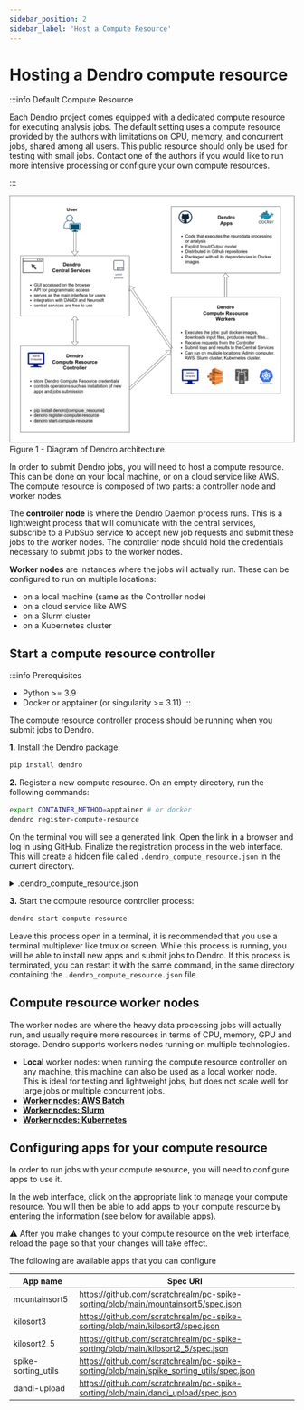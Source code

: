 ```yaml
---
sidebar_position: 2
sidebar_label: 'Host a Compute Resource'
---
```


# Hosting a Dendro compute resource

:::info Default Compute Resource

Each Dendro project comes equipped with a dedicated compute resource for executing analysis jobs. The default setting uses a compute resource provided by the authors with limitations on CPU, memory, and concurrent jobs, shared among all users. This public resource should only be used for testing with small jobs. Contact one of the authors if you would like to run more intensive processing or configure your own compute resources.

:::


![dendro diagram](/img/dendro-diagram.png)
Figure 1 - Diagram of Dendro architecture.

In order to submit Dendro jobs, you will need to host a compute resource. This can be done on your local machine, or on a cloud service like AWS. The compute resource is composed of two parts: a controller node and worker nodes.

The **controller node** is where the Dendro Daemon process runs. This is a lightweight process that will comunicate with the central services, subscribe to a PubSub service to accept new job requests and submit these jobs to the worker nodes. The controller node should hold the credentials necessary to submit jobs to the worker nodes.

**Worker nodes** are instances where the jobs will actually run. These can be configured to run on multiple locations:
- on a local machine (same as the Controller node)
- on a cloud service like AWS
- on a Slurm cluster
- on a Kubernetes cluster


## Start a compute resource controller

:::info Prerequisites

* Python >= 3.9
* Docker or apptainer (or singularity >= 3.11)
:::

The compute resource controller process should be running when you submit jobs to Dendro.

**1.** Install the Dendro package:

```bash
pip install dendro
```

**2.** Register a new compute resource. On an empty directory, run the following commands:

```bash
export CONTAINER_METHOD=apptainer # or docker
dendro register-compute-resource
```

On the terminal you will see a generated link. Open the link in a browser and log in using GitHub. Finalize the registration process in the web interface. This will create a hidden file called `.dendro_compute_resource.json` in the current directory.

<details>
  <summary>.dendro_compute_resource.json</summary>
  <div>
  The controller node configuration file is generated by the `dendro register-compute-resource` command. It contains the following information (example):
    </div>

```json
AVAILABLE_JOB_RUN_METHODS: local
COMPUTE_RESOURCE_ID: xxxxxxxxxxxxxxxxxxxxxxxxxx
COMPUTE_RESOURCE_PRIVATE_KEY: xxxxxxxxxxxxxxxxxxxxx
CONTAINER_METHOD: docker
DEFAULT_JOB_RUN_METHOD: local
```
</details>


**3.** Start the compute resource controller process:

```bash
dendro start-compute-resource
```

Leave this process open in a terminal, it is recommended that you use a terminal multiplexer like tmux or screen. While this process is running, you will be able to install new apps and submit jobs to Dendro. If this process is terminated, you can restart it with the same command, in the same directory containing the `.dendro_compute_resource.json` file.


## Compute resource worker nodes
The worker nodes are where the heavy data processing jobs will actually run, and usually require more resources in terms of CPU, memory, GPU and storage. Dendro supports workers nodes running on multiple technologies.


- **Local** worker nodes: when running the compute resource controller on any machine, this machine can also be used as a local worker node. This is ideal for testing and lightweight jobs, but does not scale well for large jobs or multiple concurrent jobs.
- [**Worker nodes: AWS Batch**](./worker_aws_batch.md)
- [**Worker nodes: Slurm**](./worker_slurm.md)
- [**Worker nodes: Kubernetes**](./worker_kubernetes.md)


## Configuring apps for your compute resource

In order to run jobs with your compute resource, you will need to configure apps to use it.

In the web interface, click on the appropriate link to manage your compute resource. You will then be able to add apps to your compute resource by entering the information (see below for available apps).

:warning: After you make changes to your compute resource on the web interface, reload the page so that your changes will take effect.

The following are available apps that you can configure

| App name | Spec URI |
| -------- | --------------- |
| mountainsort5 | https://github.com/scratchrealm/pc-spike-sorting/blob/main/mountainsort5/spec.json |
| kilosort3 | https://github.com/scratchrealm/pc-spike-sorting/blob/main/kilosort3/spec.json |
| kilosort2_5 | https://github.com/scratchrealm/pc-spike-sorting/blob/main/kilosort2_5/spec.json |
| spike-sorting_utils | https://github.com/scratchrealm/pc-spike-sorting/blob/main/spike_sorting_utils/spec.json |
| dandi-upload | https://github.com/scratchrealm/pc-spike-sorting/blob/main/dandi_upload/spec.json |
